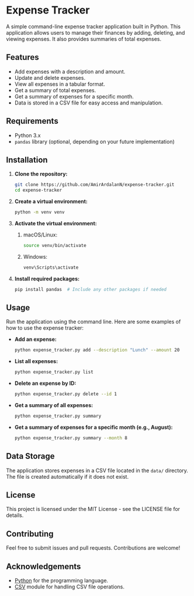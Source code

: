 # Expense Tracker 

A simple command-line expense tracker application built in Python. This application allows users to manage their finances by adding, deleting, and viewing expenses. It also provides summaries of total expenses. 

## Features 

- Add expenses with a description and amount. 
- Update and delete expenses. 
- View all expenses in a tabular format. 
- Get a summary of total expenses. 
- Get a summary of expenses for a specific month. 
- Data is stored in a CSV file for easy access and manipulation.

## Requirements 

- Python 3.x 
- `pandas` library (optional, depending on your future implementation)

## Installation 

1. **Clone the repository:**

   ```bash
   git clone https://github.com/AmirArdalanN/expense-tracker.git   
   cd expense-tracker
   ```

2. **Create a virtual environment:**

   ```bash
   python -m venv venv
   ```

3. **Activate the virtual environment:**

   1. macOS/Linux:

      ```bash
      source venv/bin/activate
      ```

   2. Windows:

      ```bash
      venv\Scripts\activate
      ```

      

4. **Install required packages:**

   ```bash
   pip install pandas  # Include any other packages if needed
   ```

## Usage

Run the application using the command line. Here are some examples of how to use the expense tracker:

- **Add an expense:**

  ```bash
  python expense_tracker.py add --description "Lunch" --amount 20
  ```

- **List all expenses:**

  ```bash
  python expense_tracker.py list
  ```

- **Delete an expense by ID:**

  ```bash
  python expense_tracker.py delete --id 1
  ```

- **Get a summary of all expenses:**

  ```bash
  python expense_tracker.py summary
  ```

- **Get a summary of expenses for a specific month (e.g., August):**

  ```bash
  python expense_tracker.py summary --month 8
  ```

## Data Storage

The application stores expenses in a CSV file located in the `data/` directory. The file is created automatically if it does not exist.

## License

This project is licensed under the MIT License - see the LICENSE file for details.

## Contributing

Feel free to submit issues and pull requests. Contributions are welcome!

## Acknowledgements

- [Python](https://www.python.org/) for the programming language.
- [CSV](https://docs.python.org/3/library/csv.html) module for handling CSV file operations.